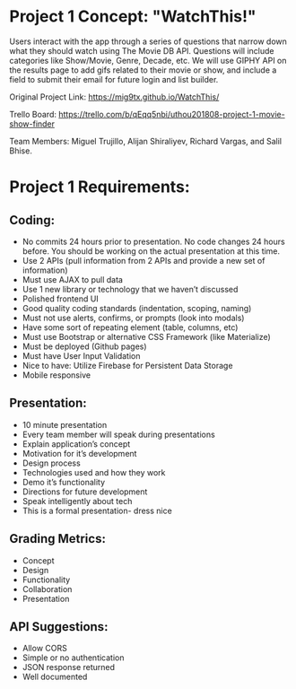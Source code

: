 # Project 1 Concept: "WatchThis!"

Users interact with the app through a series of questions that narrow down what they should watch using The Movie DB API. Questions will include categories like Show/Movie, Genre, Decade, etc. We will use GIPHY API on the results page to add gifs related to their movie or show, and include a field to submit their email for future login and list builder.  

Original Project Link: https://mig9tx.github.io/WatchThis/

Trello Board: https://trello.com/b/qEqq5nbi/uthou201808-project-1-movie-show-finder

Team Members: Miguel Trujillo, Alijan Shiraliyev, Richard Vargas, and Salil Bhise. 

# Project 1 Requirements:

## Coding: 
- No commits 24 hours prior to presentation. No code changes 24 hours before. You should be working on the actual presentation at this time. 
- Use 2 APIs (pull information from 2 APIs and provide a new set of information)
- Must use AJAX to pull data
- Use 1 new library or technology that we haven’t discussed
- Polished frontend UI
- Good quality coding standards (indentation, scoping, naming)
- Must not use alerts, confirms, or prompts (look into modals)
- Have some sort of repeating element (table, columns, etc)
- Must use Bootstrap or alternative CSS Framework (like Materialize)
- Must be deployed (Github pages)
- Must have User Input Validation
- Nice to have: Utilize Firebase for Persistent Data Storage 
- Mobile responsive

## Presentation: 
- 10 minute presentation 
- Every team member will speak during presentations 
- Explain application’s concept
- Motivation for it’s development
- Design process
- Technologies used and how they work 
- Demo it’s functionality 
- Directions for future development 
- Speak intelligently about tech
- This is a formal presentation- dress nice 

## Grading Metrics:
- Concept
- Design
- Functionality
- Collaboration
- Presentation

## API Suggestions: 
- Allow CORS
- Simple or no authentication
- JSON response returned
- Well documented






